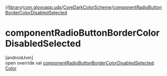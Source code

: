 //[library](../../../index.md)/[com.glovoapp.uds](../index.md)/[CoreDarkColorScheme](index.md)/[componentRadioButtonBorderColorDisabledSelected](component-radio-button-border-color-disabled-selected.md)

# componentRadioButtonBorderColorDisabledSelected

[androidJvm]\
open override val [componentRadioButtonBorderColorDisabledSelected](component-radio-button-border-color-disabled-selected.md): [Color](https://developer.android.com/reference/kotlin/androidx/compose/ui/graphics/Color.html)

